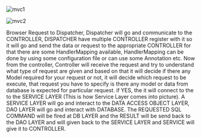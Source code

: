 ![mvc1](https://user-images.githubusercontent.com/101598361/159135240-7b0c10f9-e282-44c3-98f7-4b355c2aff77.png)



![mvc2](https://user-images.githubusercontent.com/101598361/159135239-811e76d6-82c4-483e-8a34-11a049745e71.png)


Browser Request to Dispatcher, Dispatcher will go and communicate to the CONTROLLER, DISPATCHER have multiple 
CONTROLLER register with it so it will go and send the data or request to the appropriate CONTROLLER for that 
there are some HandlerMapping available, HandlerMapping can be done by using some configuration file or can 
use some Annotation etc. Now from the controller, Controller will receive the request and try to understand 
what type of request are given and based on that it will decide if there any Model required for your request 
or not, it will decide which request to be execute, that request you have to specify is there any model or data
from database is expected for particular request. if YES, the it will connect to the to the SERVICE LAYER (This 
is how Service Layer comes into picture). A SERVICE LAYER will go and interact to the DATA ACCESS OBJECT LAYER, 
DAO LAYER will go and interact with DATABASE. The REQUESTED SQL COMMAND will be fired at DB LAYER and the RESULT 
will be send back to the DAO LAYER and will given back to the SERVICE LAYER and SERVICE will give it to CONTROLLER.

